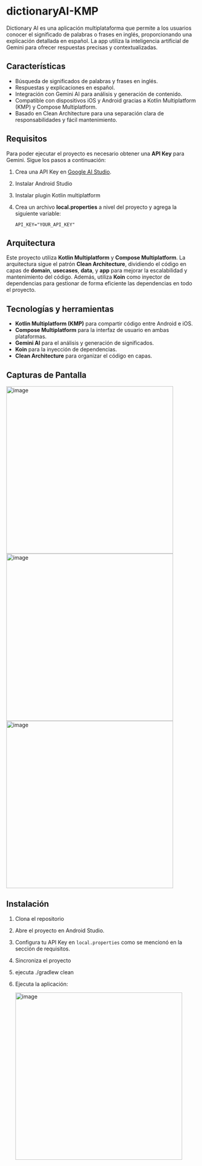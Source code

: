 # dictionaryAI-KMP
Dictionary AI es una aplicación multiplataforma que permite a los usuarios conocer el significado de palabras o frases en inglés, proporcionando una explicación detallada en español. La app utiliza la inteligencia artificial de Gemini para ofrecer respuestas precisas y contextualizadas.

## Características

-	Búsqueda de significados de palabras y frases en inglés.
-	Respuestas y explicaciones en español.
-	Integración con Gemini AI para análisis y generación de contenido.
-	Compatible con dispositivos iOS y Android gracias a Kotlin Multiplatform (KMP) y Compose Multiplatform.
-	Basado en Clean Architecture para una separación clara de responsabilidades y fácil mantenimiento.

## Requisitos

Para poder ejecutar el proyecto es necesario obtener una **API Key** para Gemini. Sigue los pasos a continuación:

1. Crea una API Key en [Google AI Studio](https://aistudio.google.com/app/apikey?hl=es-419).
2. Instalar Android Studio
3. Instalar plugin Kotlin multiplatform
4. Crea un archivo **local.properties** a nivel del proyecto y agrega la siguiente variable:

    ```properties
    API_KEY="YOUR_API_KEY"
    ```
## Arquitectura

Este proyecto utiliza **Kotlin Multiplatform** y **Compose Multiplatform**. La arquitectura sigue el patrón **Clean Architecture**, dividiendo el código en capas de **domain**, **usecases**, **data**, y **app** para mejorar la escalabilidad y mantenimiento del código. Además, utiliza **Koin** como inyector de dependencias para gestionar de forma eficiente las dependencias en todo el proyecto.

## Tecnologías y herramientas

- **Kotlin Multiplatform (KMP)** para compartir código entre Android e iOS.
- **Compose Multiplatform** para la interfaz de usuario en ambas plataformas.
- **Gemini AI** para el análisis y generación de significados.
- **Koin** para la inyección de dependencias.
- **Clean Architecture** para organizar el código en capas.
  
## Capturas de Pantalla

<img width="441" alt="image" src="https://github.com/user-attachments/assets/0e0e9daa-61e7-48dc-b764-635d367296e6">
<img width="441" alt="image" src="https://github.com/user-attachments/assets/1809413d-5742-4451-9f81-297d5b94f179">
<img width="441" alt="image" src="https://github.com/user-attachments/assets/b20eeaa2-caca-42fd-b5ff-a8a09fa73259">

## Instalación

1. Clona el repositorio

2. Abre el proyecto en Android Studio.

3. Configura tu API Key en `local.properties` como se mencionó en la sección de requisitos.
   
4. Sincroniza el proyecto
   
5. ejecuta ./gradlew clean

6. Ejecuta la aplicación:

   
   <img width="441" alt="image" src="https://github.com/user-attachments/assets/6313f3a7-4d2c-41a0-89ac-bf41181aad1b">



